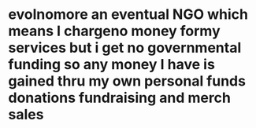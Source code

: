 # evolnomore an eventual NGO which means I chargeno money formy services but i get no governmental funding so any money I have is gained thru my own personal funds donations fundraising and merch sales
